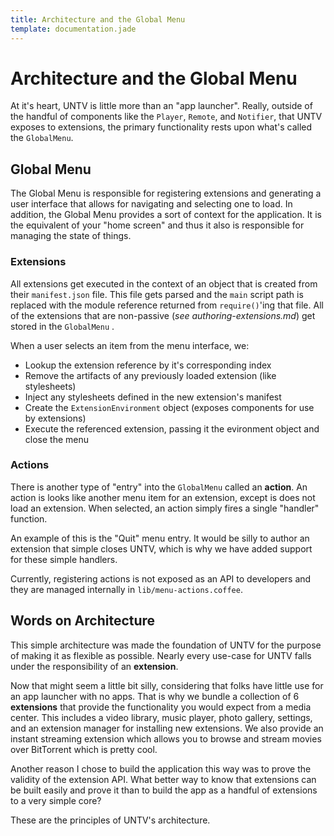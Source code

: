 ```yaml
---
title: Architecture and the Global Menu
template: documentation.jade
---
```


Architecture and the Global Menu
================================

At it's heart, UNTV is little more than an "app launcher". Really, outside of the handful of components like the `Player`, `Remote`, and `Notifier`, that UNTV exposes to extensions, the primary functionality rests upon what's called the `GlobalMenu`.

## Global Menu

The Global Menu is responsible for registering extensions and generating a user interface that allows for navigating and selecting one to load. In addition, the Global Menu provides a sort of context for the application. It is the equivalent of your "home screen" and thus it also is responsible for managing the state of things.

### Extensions

All extensions get executed in the context of an object that is created from their `manifest.json` file. This file gets parsed and the `main` script path is replaced with the module reference returned from `require()`'ing that file. All of the extensions that are non-passive (*see authoring-extensions.md*) get stored in the `GlobalMenu` . 

When a user selects an item from the menu interface, we:

* Lookup the extension reference by it's corresponding index
* Remove the artifacts of any previously loaded extension (like stylesheets)
* Inject any stylesheets defined in the new extension's manifest
* Create the `ExtensionEnvironment` object (exposes components for use by extensions)
* Execute the referenced extension, passing it the evironment object and close the menu

### Actions

There is another type of "entry" into the `GlobalMenu` called an **action**. An action is looks like another menu item for an extension, except is does not load an extension. When selected, an action simply fires a single "handler" function.

An example of this is the "Quit" menu entry. It would be silly to author an extension that simple closes UNTV, which is why we have added support for these simple handlers.

Currently, registering actions is not exposed as an API to developers and they are managed internally in `lib/menu-actions.coffee`.

## Words on Architecture

This simple architecture was made the foundation of UNTV for the purpose of making it as flexible as possible. Nearly every use-case for UNTV falls under the responsibility of an **extension**. 

Now that might seem a little bit silly, considering that folks have little use for an app launcher with no apps. That is why we bundle a collection of 6 **extensions** that provide the functionality you would expect from a media center. This includes a video library, music player, photo gallery, settings, and an extension manager for installing new extensions. We also provide an instant streaming extension which allows you to browse and stream movies over BitTorrent which is pretty cool.

Another reason I chose to build the application this way was to prove the validity of the extension API. What better way to know that extensions can be built easily and prove it than to build the app as a handful of extensions to a very simple core?

These are the principles of UNTV's architecture. 
